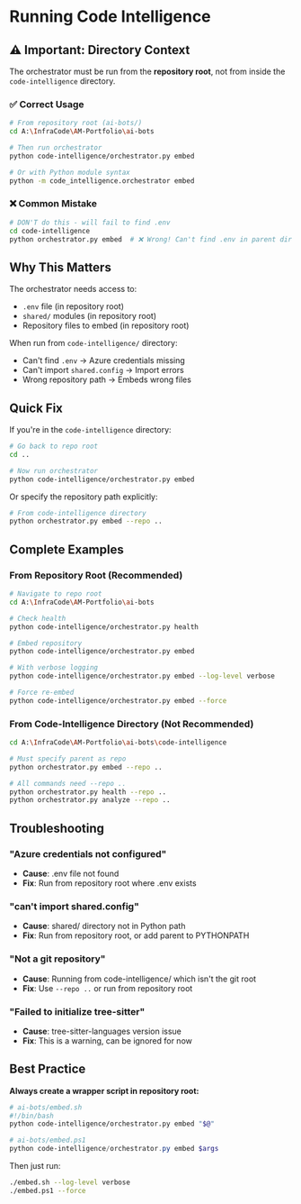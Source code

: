 # Running Code Intelligence

## ⚠️ Important: Directory Context

The orchestrator must be run from the **repository root**, not from inside the `code-intelligence` directory.

### ✅ Correct Usage

```bash
# From repository root (ai-bots/)
cd A:\InfraCode\AM-Portfolio\ai-bots

# Then run orchestrator
python code-intelligence/orchestrator.py embed

# Or with Python module syntax
python -m code_intelligence.orchestrator embed
```

### ❌ Common Mistake

```bash
# DON'T do this - will fail to find .env
cd code-intelligence
python orchestrator.py embed  # ❌ Wrong! Can't find .env in parent dir
```

## Why This Matters

The orchestrator needs access to:
- `.env` file (in repository root)
- `shared/` modules (in repository root)
- Repository files to embed (in repository root)

When run from `code-intelligence/` directory:
- Can't find `.env` → Azure credentials missing
- Can't import `shared.config` → Import errors
- Wrong repository path → Embeds wrong files

## Quick Fix

If you're in the `code-intelligence` directory:

```bash
# Go back to repo root
cd ..

# Now run orchestrator
python code-intelligence/orchestrator.py embed
```

Or specify the repository path explicitly:

```bash
# From code-intelligence directory
python orchestrator.py embed --repo ..
```

## Complete Examples

### From Repository Root (Recommended)

```bash
# Navigate to repo root
cd A:\InfraCode\AM-Portfolio\ai-bots

# Check health
python code-intelligence/orchestrator.py health

# Embed repository
python code-intelligence/orchestrator.py embed

# With verbose logging
python code-intelligence/orchestrator.py embed --log-level verbose

# Force re-embed
python code-intelligence/orchestrator.py embed --force
```

### From Code-Intelligence Directory (Not Recommended)

```bash
cd A:\InfraCode\AM-Portfolio\ai-bots\code-intelligence

# Must specify parent as repo
python orchestrator.py embed --repo ..

# All commands need --repo ..
python orchestrator.py health --repo ..
python orchestrator.py analyze --repo ..
```

## Troubleshooting

### "Azure credentials not configured"
- **Cause**: .env file not found
- **Fix**: Run from repository root where .env exists

### "can't import shared.config"
- **Cause**: shared/ directory not in Python path
- **Fix**: Run from repository root, or add parent to PYTHONPATH

### "Not a git repository"
- **Cause**: Running from code-intelligence/ which isn't the git root
- **Fix**: Use `--repo ..` or run from repository root

### "Failed to initialize tree-sitter"
- **Cause**: tree-sitter-languages version issue
- **Fix**: This is a warning, can be ignored for now

## Best Practice

**Always create a wrapper script in repository root:**

```bash
# ai-bots/embed.sh
#!/bin/bash
python code-intelligence/orchestrator.py embed "$@"
```

```powershell
# ai-bots/embed.ps1
python code-intelligence/orchestrator.py embed $args
```

Then just run:
```bash
./embed.sh --log-level verbose
./embed.ps1 --force
```
